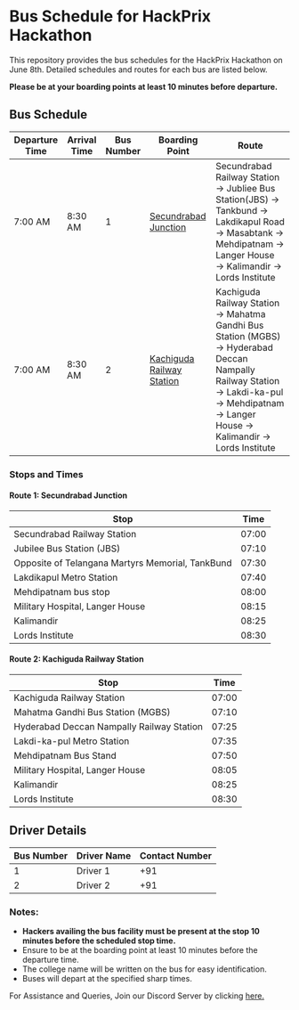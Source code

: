 # Bus Schedule for HackPrix Hackathon

This repository provides the bus schedules for the HackPrix Hackathon on June 8th. Detailed schedules and routes for each bus are listed below.

**Please be at your boarding points at least 10 minutes before departure.**

## Bus Schedule

| Departure Time | Arrival Time | Bus Number | Boarding Point                                                        | Route                                                                 |
|----------------|--------------|------------|-----------------------------------------------------------------------|-----------------------------------------------------------------------|
| 7:00 AM        | 8:30 AM      | 1          | [Secundrabad Junction](https://g.co/kgs/yqNF3pw)                      | Secundrabad Railway Station → Jubliee Bus Station(JBS) → Tankbund → Lakdikapul Road → Masabtank → Mehdipatnam &rarr; Langer House &rarr; Kalimandir → Lords Institute    |
| 7:00 AM        | 8:30 AM      | 2          | [Kachiguda Railway Station](https://g.co/kgs/vfycnZK)                 | Kachiguda Railway Station → Mahatma Gandhi Bus Station (MGBS) → Hyderabad Deccan Nampally Railway Station &rarr; Lakdi-ka-pul → Mehdipatnam → Langer House → Kalimandir → Lords Institute  |

### Stops and Times
#### Route 1: Secundrabad Junction

| Stop                                 | Time   |
|--------------------------------------|--------|
| Secundrabad Railway Station          | 07:00  |
| Jubilee Bus Station (JBS)            | 07:10  |
| Opposite of Telangana Martyrs Memorial, TankBund | 07:30  |
| Lakdikapul Metro Station             | 07:40  |
| Mehdipatnam bus stop                 | 08:00  |
| Military Hospital, Langer House      | 08:15  |
| Kalimandir                           | 08:25  |
| Lords Institute                      | 08:30  |

#### Route 2: Kachiguda Railway Station

| Stop                                 | Time   |
|--------------------------------------|--------|
| Kachiguda Railway Station            | 07:00  |
| Mahatma Gandhi Bus Station (MGBS)    | 07:10  |
| Hyderabad Deccan Nampally Railway Station | 07:25  |
| Lakdi-ka-pul Metro Station           | 07:35  |
| Mehdipatnam Bus Stand                | 07:50  |
| Military Hospital, Langer House      | 08:05  |
| Kalimandir                           | 08:25  |
| Lords Institute                      | 08:30  |

## Driver Details

| Bus Number | Driver Name    | Contact Number  |
|------------|----------------|-----------------|
| 1          | Driver 1       | +91             |
| 2          | Driver 2       | +91             |



### Notes:
- **Hackers availing the bus facility must be present at the stop 10 minutes before the scheduled stop time.**
- Ensure to be at the boarding point at least 10 minutes before the departure time.
- The college name will be written on the bus for easy identification.
- Buses will depart at the specified sharp times.

For Assistance and Queries, Join our Discord Server by clicking [here.](https://discord.com/invite/EbfEhyaNWK)
